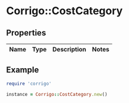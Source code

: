 # Corrigo::CostCategory

## Properties

| Name | Type | Description | Notes |
| ---- | ---- | ----------- | ----- |

## Example

```ruby
require 'corrigo'

instance = Corrigo::CostCategory.new()
```


